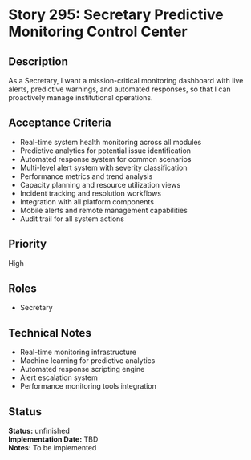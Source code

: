 # Story 295: Secretary Predictive Monitoring Control Center

## Description
As a Secretary, I want a mission-critical monitoring dashboard with live alerts, predictive warnings, and automated responses, so that I can proactively manage institutional operations.

## Acceptance Criteria
- Real-time system health monitoring across all modules
- Predictive analytics for potential issue identification
- Automated response system for common scenarios
- Multi-level alert system with severity classification
- Performance metrics and trend analysis
- Capacity planning and resource utilization views
- Incident tracking and resolution workflows
- Integration with all platform components
- Mobile alerts and remote management capabilities
- Audit trail for all system actions

## Priority
High

## Roles
- Secretary

## Technical Notes
- Real-time monitoring infrastructure
- Machine learning for predictive analytics
- Automated response scripting engine
- Alert escalation system
- Performance monitoring tools integration
## Status
**Status:** unfinished  
**Implementation Date:** TBD  
**Notes:** To be implemented
